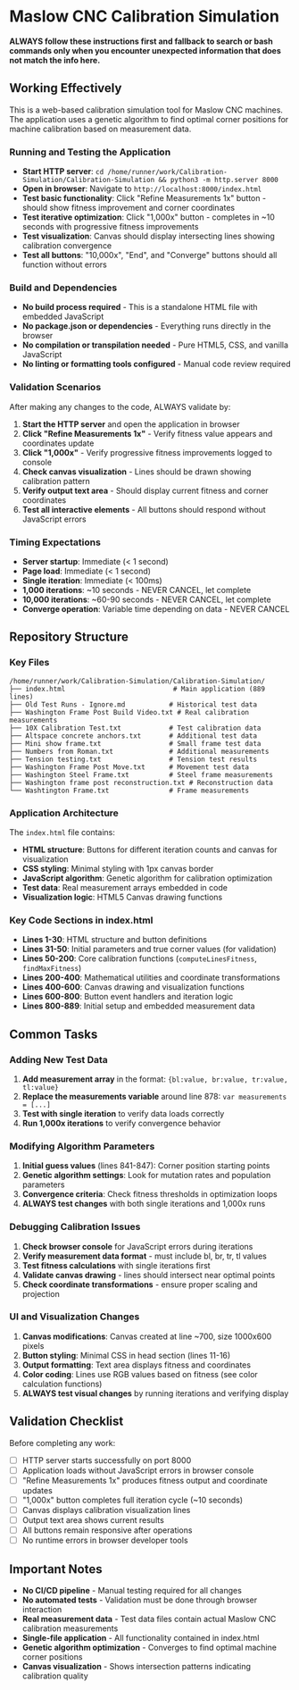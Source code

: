 # Maslow CNC Calibration Simulation

**ALWAYS follow these instructions first and fallback to search or bash commands only when you encounter unexpected information that does not match the info here.**

## Working Effectively

This is a web-based calibration simulation tool for Maslow CNC machines. The application uses a genetic algorithm to find optimal corner positions for machine calibration based on measurement data.

### Running and Testing the Application

- **Start HTTP server**: `cd /home/runner/work/Calibration-Simulation/Calibration-Simulation && python3 -m http.server 8000`
- **Open in browser**: Navigate to `http://localhost:8000/index.html`
- **Test basic functionality**: Click "Refine Measurements 1x" button - should show fitness improvement and corner coordinates
- **Test iterative optimization**: Click "1,000x" button - completes in ~10 seconds with progressive fitness improvements
- **Test visualization**: Canvas should display intersecting lines showing calibration convergence
- **Test all buttons**: "10,000x", "End", and "Converge" buttons should all function without errors

### Build and Dependencies

- **No build process required** - This is a standalone HTML file with embedded JavaScript
- **No package.json or dependencies** - Everything runs directly in the browser
- **No compilation or transpilation needed** - Pure HTML5, CSS, and vanilla JavaScript
- **No linting or formatting tools configured** - Manual code review required

### Validation Scenarios

After making any changes to the code, ALWAYS validate by:
1. **Start the HTTP server** and open the application in browser
2. **Click "Refine Measurements 1x"** - Verify fitness value appears and coordinates update
3. **Click "1,000x"** - Verify progressive fitness improvements logged to console
4. **Check canvas visualization** - Lines should be drawn showing calibration pattern
5. **Verify output text area** - Should display current fitness and corner coordinates
6. **Test all interactive elements** - All buttons should respond without JavaScript errors

### Timing Expectations

- **Server startup**: Immediate (< 1 second)
- **Page load**: Immediate (< 1 second) 
- **Single iteration**: Immediate (< 100ms)
- **1,000 iterations**: ~10 seconds - NEVER CANCEL, let complete
- **10,000 iterations**: ~60-90 seconds - NEVER CANCEL, let complete
- **Converge operation**: Variable time depending on data - NEVER CANCEL

## Repository Structure

### Key Files

```
/home/runner/work/Calibration-Simulation/Calibration-Simulation/
├── index.html                           # Main application (889 lines)
├── Old Test Runs - Ignore.md           # Historical test data
├── Washington Frame Post Build Video.txt # Real calibration measurements
├── 10X Calibration Test.txt            # Test calibration data
├── Altspace concrete anchors.txt       # Additional test data
├── Mini show frame.txt                 # Small frame test data
├── Numbers from Roman.txt              # Additional measurements
├── Tension testing.txt                 # Tension test results
├── Washington Frame Post Move.txt      # Movement test data
├── Washington Steel Frame.txt          # Steel frame measurements
├── Washington frame post reconstruction.txt # Reconstruction data
└── Washtington Frame.txt               # Frame measurements
```

### Application Architecture

The `index.html` file contains:
- **HTML structure**: Buttons for different iteration counts and canvas for visualization
- **CSS styling**: Minimal styling with 1px canvas border
- **JavaScript algorithm**: Genetic algorithm for calibration optimization
- **Test data**: Real measurement arrays embedded in code
- **Visualization logic**: HTML5 Canvas drawing functions

### Key Code Sections in index.html

- **Lines 1-30**: HTML structure and button definitions
- **Lines 31-50**: Initial parameters and true corner values (for validation)
- **Lines 50-200**: Core calibration functions (`computeLinesFitness`, `findMaxFitness`)
- **Lines 200-400**: Mathematical utilities and coordinate transformations  
- **Lines 400-600**: Canvas drawing and visualization functions
- **Lines 600-800**: Button event handlers and iteration logic
- **Lines 800-889**: Initial setup and embedded measurement data

## Common Tasks

### Adding New Test Data

1. **Add measurement array** in the format: `{bl:value, br:value, tr:value, tl:value}`
2. **Replace the measurements variable** around line 878: `var measurements = [...]`
3. **Test with single iteration** to verify data loads correctly
4. **Run 1,000x iterations** to verify convergence behavior

### Modifying Algorithm Parameters

1. **Initial guess values** (lines 841-847): Corner position starting points
2. **Genetic algorithm settings**: Look for mutation rates and population parameters
3. **Convergence criteria**: Check fitness thresholds in optimization loops
4. **ALWAYS test changes** with both single iterations and 1,000x runs

### Debugging Calibration Issues

1. **Check browser console** for JavaScript errors during iterations
2. **Verify measurement data format** - must include bl, br, tr, tl values
3. **Test fitness calculations** with single iterations first
4. **Validate canvas drawing** - lines should intersect near optimal points
5. **Check coordinate transformations** - ensure proper scaling and projection

### UI and Visualization Changes

1. **Canvas modifications**: Canvas created at line ~700, size 1000x600 pixels
2. **Button styling**: Minimal CSS in head section (lines 11-16)
3. **Output formatting**: Text area displays fitness and coordinates
4. **Color coding**: Lines use RGB values based on fitness (see color calculation functions)
5. **ALWAYS test visual changes** by running iterations and verifying display

## Validation Checklist

Before completing any work:
- [ ] HTTP server starts successfully on port 8000
- [ ] Application loads without JavaScript errors in browser console
- [ ] "Refine Measurements 1x" produces fitness output and coordinate updates
- [ ] "1,000x" button completes full iteration cycle (~10 seconds)
- [ ] Canvas displays calibration visualization lines
- [ ] Output text area shows current results
- [ ] All buttons remain responsive after operations
- [ ] No runtime errors in browser developer tools

## Important Notes

- **No CI/CD pipeline** - Manual testing required for all changes
- **No automated tests** - Validation must be done through browser interaction
- **Real measurement data** - Test data files contain actual Maslow CNC calibration measurements
- **Single-file application** - All functionality contained in index.html
- **Genetic algorithm optimization** - Converges to find optimal machine corner positions
- **Canvas visualization** - Shows intersection patterns indicating calibration quality